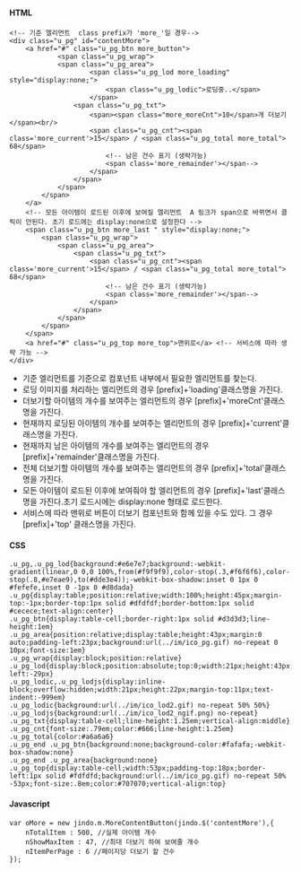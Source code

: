 #### HTML

	<!-- 기준 엘리먼트  class prefix가 'more_'일 경우--> 
	<div class="u_pg" id="contentMore">
		<a href="#" class="u_pg_btn more_button"> 
				<span class="u_pg_wrap">
				<span class="u_pg_area">	
						<span class="u_pg_lod more_loading" style="display:none;">
							<span class="u_pg_lodic">로딩중..</span>
						</span>									
					<span class="u_pg_txt">
						<span><span class="more_moreCnt">10</span>개 더보기</span><br/>
						<span class="u_pg_cnt"><span class='more_current'>15</span> / <span class="u_pg_total more_total"> 68</span>
							<!-- 남은 건수 표기 (생략가능) 
							<span class='more_remainder'></span-->
						</span>
					</span>
				</span>
			</span>
		</a>
		<!-- 모든 아이템이 로드된 이후에 보여질 엘리먼트  A 링크가 span으로 바뀌면서 클릭이 안된다. 초기 로드에는 display:none으로 설정한다 -->
		<span class="u_pg_btn more_last " style="display:none;"> 
			<span class="u_pg_wrap">
				<span class="u_pg_area">
					<span class="u_pg_txt">
						<span class="u_pg_cnt"><span class='more_current'>15</span> / <span class="u_pg_total more_total"> 68</span>
							<!-- 남은 건수 표기 (생략가능) 
							<span class='more_remainder'></span-->
						</span>
					</span>
				</span>
			</span>
		</span>
		<a href="#" class="u_pg_top more_top">맨위로</a> <!-- 서비스에 따라 생략 가능 -->
	</div>

* 기준 엘리먼트를 기준으로 컴포넌트 내부에서 필요한 엘리먼트를 찾는다.
* 로딩 이미지를 처리하는 엘리먼트의 경우 [prefix]+'loading'클래스명을 가진다.
* 더보기할 아이템의 개수를 보여주는 엘리먼트의 경우 [prefix]+'moreCnt'클래스명을 가진다.
* 현재까지 로딩된 아이템의 개수를 보여주는 엘리먼트의 경우 [prefix]+'current'클래스명을 가진다.
* 현재까지 남은 아이템의 개수를 보여주는 엘리먼트의 경우 [prefix]+'remainder'클래스명을 가진다.
* 전체 더보기할 아이템의 개수를 보여주는 엘리먼트의 경우 [prefix]+'total'클래스명을 가진다.
* 모든 아이템이 로드된 이후에 보여줘야 할 엘리먼트의 경우 [prefix]+'last'클래스명을 가진다.초기 로드시에는 display:none 형태로 로드한다.
* 서비스에 따라 맨위로 버튼이 더보기 컴포넌트와 함께 있을 수도 있다. 그 경우 [prefix]+'top' 클래스명을 가진다.

#### CSS

	.u_pg,.u_pg_lod{background:#e6e7e7;background:-webkit-gradient(linear,0 0,0 100%,from(#f9f9f9),color-stop(.3,#f6f6f6),color-stop(.8,#e7eae9),to(#dde3e4));-webkit-box-shadow:inset 0 1px 0 #fefefe,inset 0 -1px 0 #d8dada}
	.u_pg{display:table;position:relative;width:100%;height:45px;margin-top:-1px;border-top:1px solid #dfdfdf;border-bottom:1px solid #cecece;text-align:center}
	.u_pg_btn{display:table-cell;border-right:1px solid #d3d3d3;line-height:1em}
	.u_pg_area{position:relative;display:table;height:43px;margin:0 auto;padding-left:23px;background:url(../im/ico_pg.gif) no-repeat 0 10px;font-size:1em}
	.u_pg_wrap{display:block;position:relative}
	.u_pg_lod{display:block;position:absolute;top:0;width:21px;height:43px;margin-left:-29px}
	.u_pg_lodic,.u_pg_lodjs{display:inline-block;overflow:hidden;width:21px;height:22px;margin-top:11px;text-indent:-999em}
	.u_pg_lodic{background:url(../im/ico_lod2.gif) no-repeat 50% 50%}
	.u_pg_lodjs{background:url(../im/ico_lod2_ngif.png) no-repeat}
	.u_pg_txt{display:table-cell;line-height:1.25em;vertical-align:middle}
	.u_pg_cnt{font-size:.79em;color:#666;line-height:1.25em}
	.u_pg_total{color:#a6a6a6}
	.u_pg_end .u_pg_btn{background:none;background-color:#fafafa;-webkit-box-shadow:none}
	.u_pg_end .u_pg_area{background:none}
	.u_pg_top{display:table-cell;width:53px;padding-top:18px;border-left:1px solid #fdfdfd;background:url(../im/ico_pg.gif) no-repeat 50% -53px;font-size:.8em;color:#707070;vertical-align:top}

#### Javascript

	var oMore = new jindo.m.MoreContentButton(jindo.$('contentMore'),{
		nTotalItem : 500, //실제 아이템 개수
		nShowMaxItem : 47, //최대 더보기 하여 보여줄 개수
		nItemPerPage : 6 //페이지당 더보기 할 건수	
	});